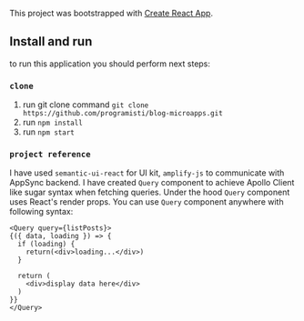 This project was bootstrapped with [Create React App](https://github.com/facebook/create-react-app).

## Install and run

to run this application you should perform next steps:

### `clone`

1) run git clone command `git clone https://github.com/programisti/blog-microapps.git`
2) run `npm install`
3) run `npm start`


### `project reference`

I have used `semantic-ui-react` for UI kit, `amplify-js` to communicate with AppSync backend.
I have created `Query` component to achieve Apollo Client like sugar syntax when fetching queries. Under the hood `Query` component uses React's render props.
You can use `Query` component anywhere with following syntax:
```
<Query query={listPosts}>
{({ data, loading }) => {
  if (loading) {
    return(<div>loading...</div>)
  }

  return (
    <div>display data here</div>
  )
}}
</Query>
```
